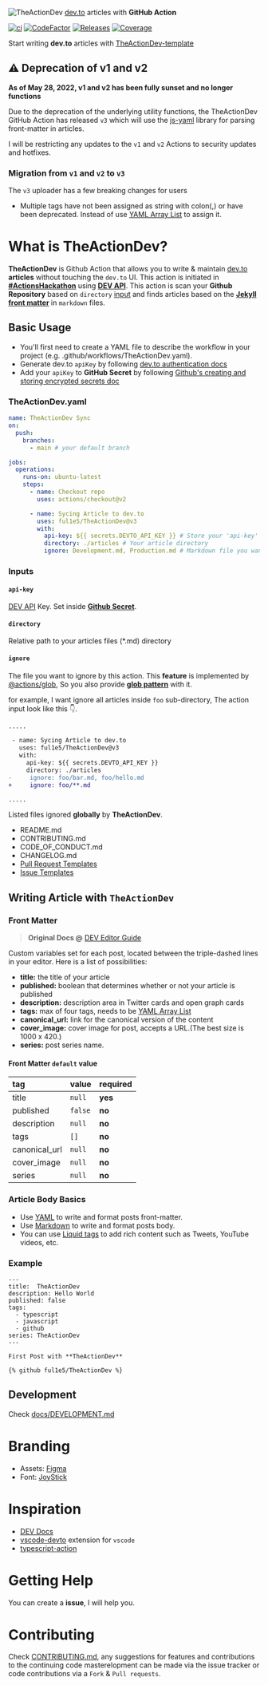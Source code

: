 ![TheActionDev](https://imgur.com/VFbYYSa.png)
[dev.to] articles with **GitHub Action**

<!-- Badges -->

[![ci](https://github.com/ful1e5/TheActionDev/actions/workflows/ci.yml/badge.svg)](https://github.com/ful1e5/TheActionDev/actions/workflows/ci.yml)
[![CodeFactor](https://www.codefactor.io/repository/github/ful1e5/theactiondev/badge)](https://www.codefactor.io/repository/github/ful1e5/theactiondev)
[![Releases](https://img.shields.io/github/v/release/ful1e5/TheActionDev)](https://github.com/ful1e5/TheActionDev/releases)
[![Coverage](https://codecov.io/gh/ful1e5/TheActionDev/branch/main/graph/badge.svg?token=3M1OY1SMO3)](https://codecov.io/gh/ful1e5/TheActionDev)

Start writing **dev.to** articles with [TheActionDev-template]

## :warning: Deprecation of v1 and v2

**As of May 28, 2022, v1 and v2 has been fully sunset and no longer functions**

Due to the deprecation of the underlying utility functions, the TheActionDev GitHub Action
has released `v3` which will use the [js-yaml] library for parsing front-matter in articles.

I will be restricting any updates to the `v1` and `v2` Actions to security updates and hotfixes.

### Migration from `v1` and `v2` to `v3`

The `v3` uploader has a few breaking changes for users

- Multiple tags have not been assigned as string with colon(,) or have been deprecated. Instead of use
  [YAML Array List] to assign it.

# What is TheActionDev?

**TheActionDev** is Github Action that allows you to write & maintain [dev.to] **articles**
without touching the `dev.to` UI. This action is initiated in **[#ActionsHackathon]** using **[DEV API]**.
This action is scan your **Github Repository** based on `directory` [input](#inputs) and finds articles based
on the **[Jekyll front matter]** in `markdown` files.

## Basic Usage

- You'll first need to create a YAML file to describe the workflow in your project
  (e.g. .github/workflows/TheActionDev.yaml).
- Generate dev.to `apiKey` by following [dev.to authentication docs]
- Add your `apiKey` to **GitHub Secret** by following [Github's creating and storing encrypted secrets doc]

### TheActionDev.yaml

```yaml
name: TheActionDev Sync
on:
  push:
    branches:
      - main # your default branch

jobs:
  operations:
    runs-on: ubuntu-latest
    steps:
      - name: Checkout repo
        uses: actions/checkout@v2

      - name: Sycing Article to dev.to
        uses: ful1e5/TheActionDev@v3
        with:
          api-key: ${{ secrets.DEVTO_API_KEY }} # Store your 'api-key' in Github Secret
          directory: ./articles # Your article directory
          ignore: Development.md, Production.md # Markdown file you wan't to ignore. Multple files separated by ,(comma)
```

### Inputs

#### `api-key`

[DEV API] Key. Set inside **[Github Secret]**.

#### `directory`

Relative path to your articles files (\*.md) directory

#### `ignore`

The file you want to ignore by this action. This **feature** is implemented by [@actions/glob],
So you also provide **[glob pattern]** with it.

for example, I want ignore all articles inside `foo` sub-directory, The action input look like this :point_down:.

```diff
.....

 - name: Sycing Article to dev.to
   uses: ful1e5/TheActionDev@v3
   with:
     api-key: ${{ secrets.DEVTO_API_KEY }}
     directory: ./articles
-     ignore: foo/bar.md, foo/hello.md
+     ignore: foo/**.md

.....

```

Listed files ignored **globally** by **TheActionDev**.

- README.md
- CONTRIBUTING.md
- CODE_OF_CONDUCT.md
- CHANGELOG.md
- [Pull Request Templates](https://docs.github.com/en/github/building-a-strong-community/about-issue-and-pull-request-templates#pull-request-templates)
- [Issue Templates](https://docs.github.com/en/github/building-a-strong-community/about-issue-and-pull-request-templates#issue-templates)

## Writing Article with `TheActionDev`

### Front Matter

> **Original Docs @** [DEV Editor Guide](https://dev.to/p/editor_guide)

Custom variables set for each post, located between the triple-dashed lines in your editor. Here is a list of possibilities:

- **title:** the title of your article
- **published:** boolean that determines whether or not your article is published
- **description:** description area in Twitter cards and open graph cards
- **tags:** max of four tags, needs to be [YAML Array List]
- **canonical_url:** link for the canonical version of the content
- **cover_image:** cover image for post, accepts a URL.(The best size is 1000 x 420.)
- **series:** post series name.

#### Front Matter `default` value

| tag           | value   | required |
| :------------ | :------ | :------- |
| title         | `null`  | **yes**  |
| published     | `false` | **no**   |
| description   | `null`  | **no**   |
| tags          | `[]`    | **no**   |
| canonical_url | `null`  | **no**   |
| cover_image   | `null`  | **no**   |
| series        | `null`  | **no**   |

### Article Body Basics

- Use [YAML](https://yaml.org/) to write and format posts front-matter.
- Use [Markdown](https://guides.github.com/features/mastering-markdown/) to write and format posts body.
- You can use [Liquid tags](https://docs.dev.to/frontend/liquid-tags/) to add rich content such as Tweets,
  YouTube videos, etc.

### Example

```
---
title:  TheActionDev
description: Hello World
published: false
tags:
  - typescript
  - javascript
  - github
series: TheActionDev
---

First Post with **TheActionDev**

{% github ful1e5/TheActionDev %}
```

## Development

Check [docs/DEVELOPMENT.md](./docs/DEVELOPMENT.md)

# Branding

- Assets: [Figma](https://www.figma.com/file/mO5kSS79lY0NIMMzAJDBJZ/TheActionDev?node-id=0%3A1)
- Font: [JoyStick](www.pixelsagas.com/?download=joystick)

# Inspiration

- [DEV Docs](https://docs.dev.to/)
- [vscode-devto](https://github.com/Sneezry/vscode-devto) extension for `vscode`
- [typescript-action](https://github.com/actions/typescript-action)

# Getting Help

You can create a **issue**, I will help you.

# Contributing

Check [CONTRIBUTING.md](CONTRIBUTING.md), any suggestions for features and contributions to the continuing code
masterelopment can be made via the issue tracker or code contributions via a `Fork` & `Pull requests`.

<!-- Links  -->

[dev.to]: (https://dev.to/)
[dev api]: https://docs.dev.to/api/
[theactiondev-template]: https://github.com/ful1e5/TheActionDev-template/generate
[dev.to authentication docs]: (https://docs.dev.to/api/#section/Authentication/api_key)
[#actionshackathon]: (https://dev.to/devteam/announcing-the-github-actions-hackathon-on-dev-3ljn)
[js-yaml]: (https://www.npmjs.com/package/js-yaml)
[@actions/glob]: (https://github.com/actions/toolkit/tree/master/packages/glob)
[glob pattern]: (https://github.com/actions/toolkit/tree/master/packages/glob#patterns)
[github's creating and storing encrypted secrets doc]: (https://docs.github.com/en/actions/configuring-and-managing-workflows/creating-and-storing-encrypted-secrets)
[yaml array list]: https://www.w3schools.io/file/yaml-arrays/
[jekyll front matter]: (https://jekyllrb.com/docs/front-matter/)
[github secret]: (https://docs.github.com/en/actions/configuring-and-managing-workflows/creating-and-storing-encrypted-secrets)
